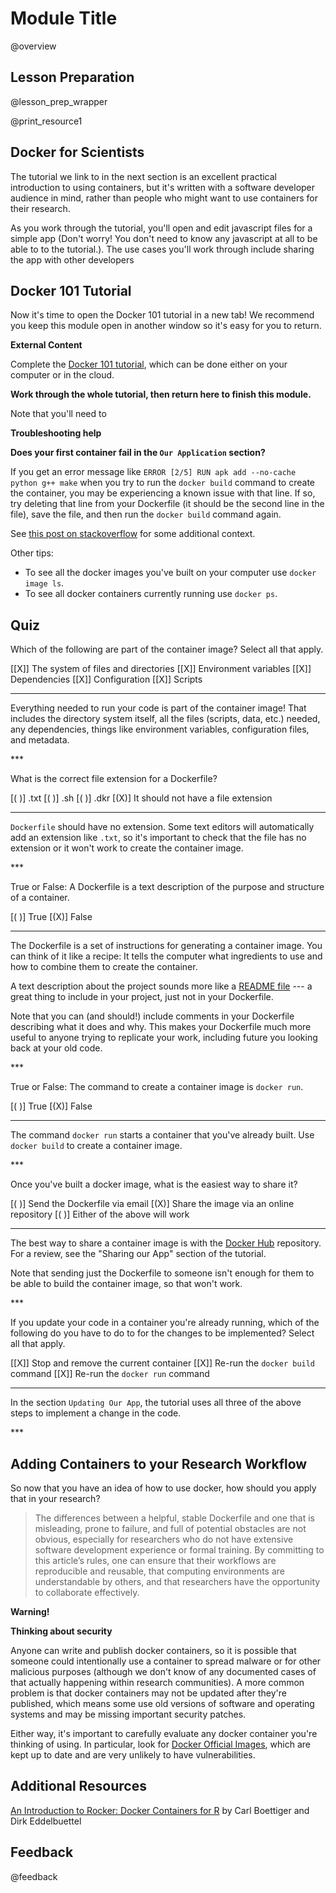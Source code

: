 <!--

author:   Rose Hartman
email:    hartmanr1@chop.edu
version:  0.0.0
module_type: wrapper
module_template_version: 1.0.0
language: en
narrator: UK English Female

title: Docker 101 Tutorial

comment:  This module introduces the popular Docker 101 tutorial, a hands-on way to get started using containers.

long_description: This is a longer description, which should be understandable for a lay audience.

estimated_time_in_minutes: 

@prerequisites
You will need some familiarity with the command line, such as being able to change directories and run bash commands that will be supplied for you to copy and paste. You will need to create and edit text files in a text editor like VSCode. 

You'll also need to create an account on [Docker Hub](https://hub.docker.com/) (it's free), if you don't have one already. 
@end

@learning_objectives  
After completion of this module, learners will be able to:

- identify key elements
- create a product
- do a task
- articulate the rationale for something
@end

resource1_name: Docker 101 Tutorial
resource1_description: From the Docker website: "In this self-paced, hands-on tutorial, you will learn how to build images, run containers, use volumes to persist data and mount in source code, and define your application using Docker Compose. You’ll even learn about a few advanced topics, such as networking and image building best practices."
resource1_wellvetted: true
resource1_wellvetted_text:  The Docker 101 tutorial is an [open source project](https://github.com/docker/getting-started), so it has many authors, but it is sponsored and hosted by Docker Inc, the company that produces the docker software. The open source nature of the tutorial also helps ensure that any errors or problems can be caught and addressed quickly.
resource1_maintained: true
resource1_maintained_text: This tutorial is maintained by Docker Inc, so we expect that it will remain up to date whenever changes are implemented in docker.
resource1_stablesupport: true
resource1_stablesupport_text: This is hosted on the Docker website, and it is a popular and widely-shared tutorial. We expect it will continue to be available for the foreseeable future.
resource1_a11y_issues: No known issues with accessibility, but we may have missed something. If you encounter an issue, please [let us know](#feedback)!


@module_structure
1. Read [Docker for Scientists](#docker-for-scientists) to help contextualize the tutorial for research applications.
2. Do the Docker 101 tutorial.
3. Return to this module to complete the [Quiz](#quiz) to check your understanding and consolidate your knowledge.
@end

import: https://raw.githubusercontent.com/arcus/education_modules/templates_update/_module_templates/macros.md
import: https://raw.githubusercontent.com/arcus/education_modules/templates_update/_module_templates/macros_wrapper.md
-->

# Module Title

@overview

## Lesson Preparation

@lesson_prep_wrapper

@print_resource1

## Docker for Scientists

The tutorial we link to in the next section is an excellent practical introduction to using containers, but it's written with a software developer audience in mind, rather than people who might want to use containers for their research. 

As you work through the tutorial, you'll open and edit javascript files for a simple app (Don't worry! You don't need to know any javascript at all to be able to to the tutorial.).
The use cases you'll work through include sharing the app with other developers

## Docker 101 Tutorial

Now it's time to open the Docker 101 tutorial in a new tab!
We recommend you keep this module open in another window so it's easy for you to return. 

<div class = "external-resource">
<b style="color: rgb(var(--color-highlight));">External Content</b><br>

Complete the [Docker 101 tutorial](https://www.docker.com/101-tutorial/), which can be done either on your computer or in the cloud. 

**Work through the whole tutorial, then return here to finish this module.**

</div>

Note that you'll need to 

<div class = "help">
<b style="color: rgb(var(--color-highlight));">Troubleshooting help</b><br>

**Does your first container fail in the `Our Application` section?**

If you get an error message like `ERROR [2/5] RUN apk add --no-cache python g++ make` when you try to run the `docker build` command to create the container, you may be experiencing a known issue with that line. 
If so, try deleting that line from your Dockerfile (it should be the second line in the file), save the file, and then run the `docker build` command again.

See [this post on stackoverflow](https://stackoverflow.com/questions/71200635/can-i-remove-run-apk-add-no-cache-python2-g-make-from-my-dockerfile) for some additional context.

</div>

Other tips:

- To see all the docker images you've built on your computer use `docker image ls`.
- To see all docker containers currently running use `docker ps`.

## Quiz

Which of the following are part of the container image? Select all that apply.

[[X]] The system of files and directories
[[X]] Environment variables
[[X]] Dependencies
[[X]] Configuration
[[X]] Scripts
***
<div class = "answer">

Everything needed to run your code is part of the container image! That includes the directory system itself, all the files (scripts, data, etc.) needed, any dependencies, things like environment variables, configuration files, and metadata. 

</div>
***

What is the correct file extension for a Dockerfile?

[( )] .txt
[( )] .sh
[( )] .dkr
[(X)] It should not have a file extension
***
<div class = "answer">

`Dockerfile` should have no extension. Some text editors will automatically add an extension like `.txt`, so it's important to check that the file has no extension or it won't work to create the container image. 

</div>
***

True or False: A Dockerfile is a text description of the purpose and structure of a container.

[( )] True
[(X)] False
***
<div class = "answer">

The Dockerfile is a set of instructions for generating a container image. You can think of it like a recipe: It tells the computer what ingredients to use and how to combine them to create the container.

A text description about the project sounds more like a [README file](https://www.makeareadme.com/) --- a great thing to include in your project, just not in your Dockerfile. 

Note that you can (and should!) include comments in your Dockerfile describing what it does and why. This makes your Dockerfile much more useful to anyone trying to replicate your work, including future you looking back at your old code. 

</div>
***

True or False: The command to create a container image is `docker run`.

[( )] True
[(X)] False
***
<div class = "answer">

The command `docker run` starts a container that you've already built. 
Use `docker build` to create a container image.

</div>
***

Once you've built a docker image, what is the easiest way to share it?

[( )] Send the Dockerfile via email
[(X)] Share the image via an online repository
[( )] Either of the above will work
***
<div class = "answer">

The best way to share a container image is with the [Docker Hub](https://hub.docker.com/) repository. For a review, see the "Sharing our App" section of the tutorial.

Note that sending just the Dockerfile to someone isn't enough for them to be able to build the container image, so that won't work. 

</div>
***



If you update your code in a container you're already running, which of the following do you have to do to for the changes to be implemented? Select all that apply.

[[X]] Stop and remove the current container
[[X]] Re-run the `docker build` command
[[X]] Re-run the `docker run` command
***
<div class = "answer">

In the section `Updating Our App`, the tutorial uses all three of the above steps to implement a change in the code. 

</div>
***

## Adding Containers to your Research Workflow

So now that you have an idea of how to use docker, how should you apply that in your research? 


>The differences between a helpful, stable Dockerfile and one that is misleading, prone to failure, and full of potential obstacles are not obvious, especially for researchers who do not have extensive software development experience or formal training. By committing to this article’s rules, one can ensure that their workflows are reproducible and reusable, that computing environments are understandable by others, and that researchers have the opportunity to collaborate effectively.

<div class = "warning">
<b style="color: rgb(var(--color-highlight));">Warning!</b><br>

**Thinking about security**

Anyone can write and publish docker containers, so it is possible that someone could intentionally use a container to spread malware or for other malicious purposes (although we don't know of any documented cases of that actually happening within research communities).
A more common problem is that docker containers may not be updated after they're published, which means some use old versions of software and operating systems and may be missing important security patches. 

Either way, it's important to carefully evaluate any docker container you're thinking of using. 
In particular, look for [Docker Official Images](https://docs.docker.com/docker-hub/official_images/), which are kept up to date and are very unlikely to have vulnerabilities. 

</div>


## Additional Resources

[An Introduction to Rocker: Docker Containers for R](https://journal.r-project.org/archive/2017/RJ-2017-065/RJ-2017-065.pdf) by Carl Boettiger and Dirk Eddelbuettel


## Feedback

@feedback
